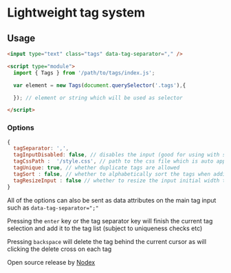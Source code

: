 # Lightweight tag system

## Usage


```html
<input type="text" class="tags" data-tag-separator="," />

<script type="module">
  import { Tags } from '/path/to/tags/index.js';

  var element = new Tags(document.querySelector('.tags'),{

  }); // element or string which will be used as selector

</script>
```

### Options

```javascript
{
  tagSeparator: ',',
  tagInputDisabled: false, // disables the input (good for using with suggestive)
  tagCssPath :  '/style.css', // path to the css file which is auto appended to document head
  tagUnique: true, // whether duplicate tags are allowed
  tagSort : false, // whether to alphabetically sort the tags when adding one
  tagResizeInput : false // whether to resize the input initial width to the width of the placeholder
}
```
All of the options can also be sent as data attributes on the main tag input such as `data-tag-separator=";"`

Pressing the `enter` key or the tag separator key will finish the current tag selection and add it to the tag list (subject to uniqueness checks etc)

Pressing `backspace` will delete the tag behind the current cursor as will clicking the delete cross on each tag

Open source release by [Nodex](https://www.nodex.co.uk)
